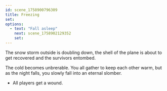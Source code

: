 ```yaml
---
id: scene_1758900796309
title: Freezing
set:
options:
  - text: "Fall asleep"
    next: scene_1758902129352
    set:
---
```


The snow storm outside is doubling down, the shell of the plane is about to get recovered and the survivors entombed. 



The cold becomes unbrerable. You all gather to keep each other warm, but as the night falls, you slowly fall into an eternal slomber. 

 - All players get a wound. 